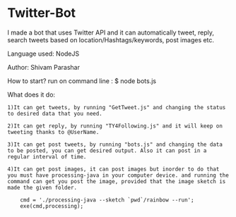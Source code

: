 # Twitter-Bot
I made a bot that uses Twitter API and it can automatically tweet, reply, search tweets based on location/Hashtags/keywords, post images etc.

Language used: NodeJS

Author: Shivam Parashar

How to start?
	run on command line : 		$ node bots.js
	


What does it do:

	1)It can get tweets, by running "GetTweet.js" and changing the status to desired data that you need.
	
	2)It can get reply, by running "TY4Following.js" and it will keep on tweeting thanks to @UserName.
	
	3)It can get post tweets, by running "bots.js" and changing the data to be posted, you can get desired output. Also it can post in a regular interval of time.
	
	4)It can get post images, it can post images but inorder to do that you must have processing-java in your computer device. and running the command can get you post the image, provided that the image sketch is made the given folder.
	
		cmd = './processing-java --sketch `pwd`/rainbow --run';
		exe(cmd,processing);
  
